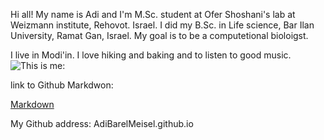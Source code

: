 Hi all! My name is Adi and I'm M.Sc. student at Ofer Shoshani's lab at Weizmann institute, Rehovot. Israel. 
I did  my B.Sc. in Life science, Bar Ilan University, Ramat Gan, Israel.
My goal is to be a computetional bioloigst.

I live in Modi'in. 
I love hiking and baking and to listen to good music.
![This is me:](/15681F079.jpg)

link to Github Markdwon:

[Markdown](https://github.github.com/gfm/)

My Github address: AdiBarelMeisel.github.io


